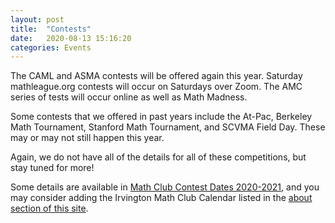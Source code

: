 ```yaml
---
layout: post
title:  "Contests"
date:   2020-08-13 15:16:20
categories: Events
---
```


The CAML and ASMA contests will be offered again this year. Saturday mathleague.org contests will occur on Saturdays over Zoom. The AMC series of tests will occur online as well as Math Madness.

Some contests that we offered in past years include the At-Pac, Berkeley Math Tournament, Stanford Math Tournament, and SCVMA Field Day. These may or may not still happen this year.

Again, we do not have all of the details for all of these competitions, but stay tuned for more!

Some details are available in [Math Club Contest Dates 2020-2021](https://docs.google.com/document/d/1ehVj0iMRoESxzUFZiQiqb0wf2EvOSqjZx1KnoG594DI/edit?usp=sharing), and you may consider adding the Irvington Math Club Calendar listed in the [about section of this site](/about).
